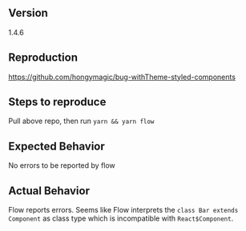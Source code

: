 ## Version
1.4.6

## Reproduction

https://github.com/hongymagic/bug-withTheme-styled-components

## Steps to reproduce

Pull above repo, then run `yarn && yarn flow`

## Expected Behavior

No errors to be reported by flow

## Actual Behavior

Flow reports errors. Seems like Flow interprets the `class Bar extends Component` as class type which is incompatible with `React$Component`.
